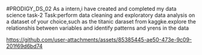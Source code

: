 #PRODIGY_DS_02
As a intern,i have created and completed my data science task-2
Task:perform data cleaning and exploratory data analysis on a dataset of your choice,such as the titanic daraset from kaggke.explore the relationshis between variables and identify patterns and yrens in the data

https://github.com/user-attachments/assets/85385445-ae50-473e-9c09-201f69d6bd74


